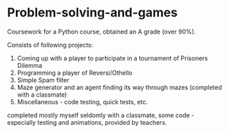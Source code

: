 # Problem-solving-and-games
Coursework for a Python course, obtained an A grade (over 90%). 

Consists of following projects:

1. Coming up with a player to participate in a tournament of Prisoners Dilemma
2. Programming a player of Reversi/Othello
3. Simple Spam filter
4. Maze generator and an agent finding its way through mazes (completed with a classmate)
5. Miscellaneous - code testing, quick tests, etc.

completed mostly myself seldomly with a classmate, some code - especially testing and animations, provided by teachers.
